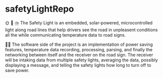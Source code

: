 # safetyLightRepo
🌞 🚥 ⛈️
The Safety Light is an embedded, solar-powered, microcontrolled light along road lines that help drivers see the road in unpleasent conditions all the while communicating temperature data to road signs.

👨‍💻
The software side of the project is an implementation of power saving features, temperature data recording, processing, parsing, and finally the networking between itself and the receiver on the road sign. The receiver will be intaking data from multiple safety lights, averaging the data, possibly displaying a message, and telling the safety lights how long to turn off to save power.
